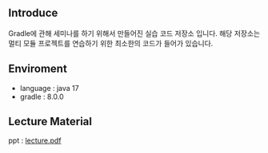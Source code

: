 ## Introduce
Gradle에 관해 세미나를 하기 위해서 만들어진 실습 코드 저장소 입니다.
해당 저장소는 멀티 모듈 프로젝트를 연습하기 위한 최소한의 코드가 들어가 있습니다.

## Enviroment
- language : java 17
- gradle : 8.0.0

## Lecture Material
ppt : [lecture.pdf](https://github.com/Tianea2160/gradle-lecture/files/11333707/gradle_lecture_pdf.pdf)
